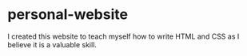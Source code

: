 # personal-website
I created this website to teach myself how to write HTML and CSS as I believe it is a valuable skill.
